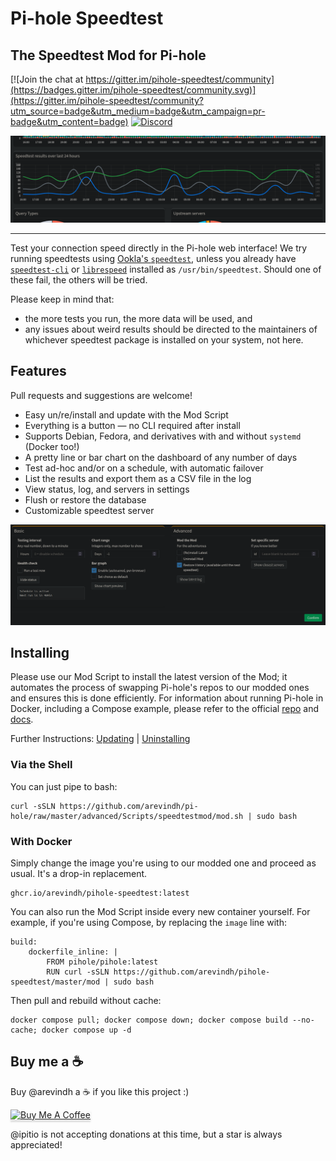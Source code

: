 # Pi-hole Speedtest

## The Speedtest Mod for Pi-hole

[![Join the chat at https://gitter.im/pihole-speedtest/community](https://badges.gitter.im/pihole-speedtest/community.svg)](https://gitter.im/pihole-speedtest/community?utm_source=badge&utm_medium=badge&utm_campaign=pr-badge&utm_content=badge) [![Discord](https://badgen.net/badge/icon/discord?icon=discord&label)](https://discord.gg/TW9TfyM)

![Speedtest Chart](https://raw.githubusercontent.com/arevindh/AdminLTE/master/img/st-chart.png)

---

Test your connection speed directly in the Pi-hole web interface! We try running speedtests using [Ookla's `speedtest`](https://www.speedtest.net/apps/cli), unless you already have [`speedtest-cli`](https://github.com/sivel/speedtest-cli) or [`librespeed`](https://github.com/librespeed/speedtest-cli) installed as `/usr/bin/speedtest`. Should one of these fail, the others will be tried.

Please keep in mind that:

* the more tests you run, the more data will be used, and
* any issues about weird results should be directed to the maintainers of whichever speedtest package is installed on your system, not here.

## Features

Pull requests and suggestions are welcome!

* Easy un/re/install and update with the Mod Script
* Everything is a button — no CLI required after install
* Supports Debian, Fedora, and derivatives with and without `systemd` (Docker too!)
* A pretty line or bar chart on the dashboard of any number of days
* Test ad-hoc and/or on a schedule, with automatic failover
* List the results and export them as a CSV file in the log
* View status, log, and servers in settings
* Flush or restore the database
* Customizable speedtest server

![Speedtest Settings](https://raw.githubusercontent.com/arevindh/AdminLTE/master/img/st-pref.png)

## Installing

Please use our Mod Script to install the latest version of the Mod; it automates the process of swapping Pi-hole's repos to our modded ones and ensures this is done efficiently. For information about running Pi-hole in Docker, including a Compose example, please refer to the official [repo](https://github.com/pi-hole/docker-pi-hole/) and [docs](https://docs.pi-hole.net/).

Further Instructions: [Updating](https://github.com/arevindh/pihole-speedtest/wiki/Updating--Speedtest-Mod) | [Uninstalling](https://github.com/arevindh/pihole-speedtest/wiki/Uninstalling-Speedtest-Mod)

### Via the Shell

You can just pipe to bash:

    curl -sSLN https://github.com/arevindh/pi-hole/raw/master/advanced/Scripts/speedtestmod/mod.sh | sudo bash

### With Docker

Simply change the image you're using to our modded one and proceed as usual. It's a drop-in replacement.

    ghcr.io/arevindh/pihole-speedtest:latest

You can also run the Mod Script inside every new container yourself. For example, if you're using Compose, by replacing the `image` line with:

    build:
        dockerfile_inline: |
            FROM pihole/pihole:latest
            RUN curl -sSLN https://github.com/arevindh/pihole-speedtest/master/mod | sudo bash

Then pull and rebuild without cache:

    docker compose pull; docker compose down; docker compose build --no-cache; docker compose up -d

## Buy me a ☕️

Buy @arevindh a ☕️ if you like this project :)

<a href="https://www.buymeacoffee.com/itsmesid" target="_blank"><img src="https://www.buymeacoffee.com/assets/img/custom_images/orange_img.png" alt="Buy Me A Coffee" style="height: 41px !important;width: 174px !important;box-shadow: 0px 3px 2px 0px rgba(190, 190, 190, 0.5) !important;-webkit-box-shadow: 0px 3px 2px 0px rgba(190, 190, 190, 0.5) !important;" ></a>

@ipitio is not accepting donations at this time, but a star is always appreciated!
